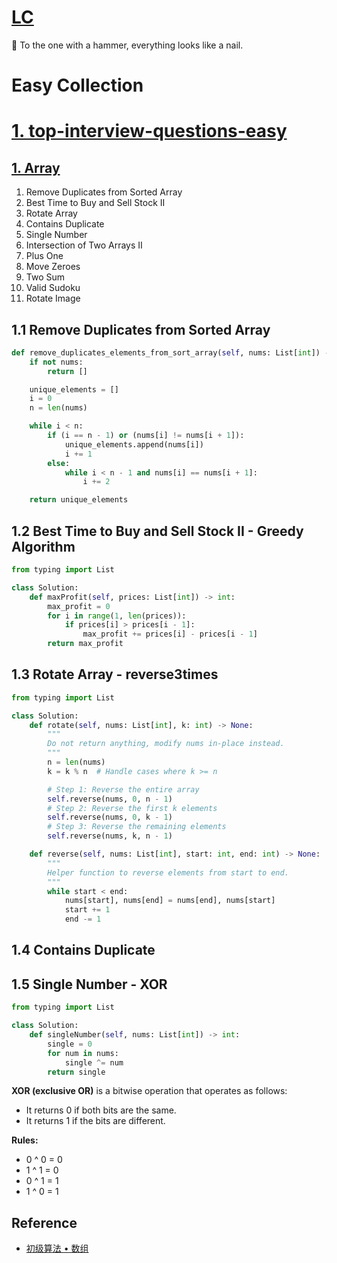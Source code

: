 # [LC][0]

📩 To the one with a hammer, everything looks like a nail.

# Easy Collection

# [1. top-interview-questions-easy][1]

## [1. Array][Array]

 1. Remove Duplicates from Sorted Array 
 2. Best Time to Buy and Sell Stock II
 3. Rotate Array
 4. Contains Duplicate
 5. Single Number
 6. Intersection of Two Arrays II
 7. Plus One
 8. Move Zeroes
 9. Two Sum
 10. Valid Sudoku
 11. Rotate Image
 
## 1.1 Remove Duplicates from Sorted Array

```python
def remove_duplicates_elements_from_sort_array(self, nums: List[int]) -> List[int]:
    if not nums:
        return []

    unique_elements = []
    i = 0
    n = len(nums)

    while i < n:
        if (i == n - 1) or (nums[i] != nums[i + 1]):
            unique_elements.append(nums[i])
            i += 1
        else:
            while i < n - 1 and nums[i] == nums[i + 1]:
                i += 2

    return unique_elements
```
 
## 1.2 Best Time to Buy and Sell Stock II - Greedy Algorithm

```python
from typing import List

class Solution:
    def maxProfit(self, prices: List[int]) -> int:
        max_profit = 0
        for i in range(1, len(prices)):
            if prices[i] > prices[i - 1]:
                max_profit += prices[i] - prices[i - 1]
        return max_profit
``` 
  
## 1.3 Rotate Array - reverse3times

```python
from typing import List

class Solution:
    def rotate(self, nums: List[int], k: int) -> None:
        """
        Do not return anything, modify nums in-place instead.
        """
        n = len(nums)
        k = k % n  # Handle cases where k >= n

        # Step 1: Reverse the entire array
        self.reverse(nums, 0, n - 1)
        # Step 2: Reverse the first k elements
        self.reverse(nums, 0, k - 1)
        # Step 3: Reverse the remaining elements
        self.reverse(nums, k, n - 1)

    def reverse(self, nums: List[int], start: int, end: int) -> None:
        """
        Helper function to reverse elements from start to end.
        """
        while start < end:
            nums[start], nums[end] = nums[end], nums[start]
            start += 1
            end -= 1
```

## 1.4 Contains Duplicate




  
## 1.5 Single Number - XOR

```python
from typing import List

class Solution:
    def singleNumber(self, nums: List[int]) -> int:
        single = 0
        for num in nums:
            single ^= num
        return single
```

**XOR (exclusive OR)** is a bitwise operation that operates as follows:
- It returns 0 if both bits are the same.
- It returns 1 if the bits are different.

**Rules:**
- 0 ^ 0 = 0
- 1 ^ 1 = 0
- 0 ^ 1 = 1
- 1 ^ 0 = 1
  
## Reference

- [初级算法 • 数组](https://leetcode-cn.com/explore/interview/card/top-interview-questions-easy/1/array/)

[0]: https://leetcode.com/
[1]: https://leetcode.com/explore/interview/card/top-interview-questions-easy/

[Array]: https://leetcode.com/explore/interview/card/top-interview-questions-easy/92/array/
[1.1]: https://leetcode.com/explore/interview/card/top-interview-questions-easy/92/array/727/
[1.2]: https://leetcode-cn.com/articles/best-time-to-buy-and-sell-stock-ii/
